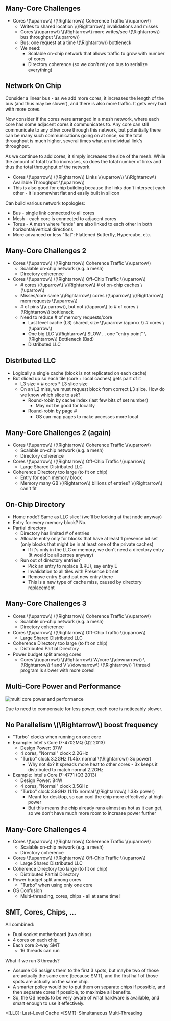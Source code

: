 ## Many-Core Challenges
- Cores \\(\uparrow\\) \\(\Rightarrow\\) Coherence Traffic \\(\uparrow\\)
  - Writes to shared location \\(\Rightarrow\\) invalidations and misses
  - Cores \\(\uparrow\\) \\(\Rightarrow\\) more writes/sec \\(\Rightarrow\\) bus throughput \\(\uparrow\\) 
  - Bus: one request at a time \\(\Rightarrow\\) bottleneck
  - We need:
    - Scalable on-chip network that allows traffic to grow with number of cores
    - Directory coherence (so we don't rely on bus to serialize everything)

## Network On Chip
Consider a linear bus - as we add more cores, it increases the length of the bus (and thus may be slower), and there is also more traffic. It gets very bad with more cores.

Now consider if the cores were arranged in a mesh network, where each core has some adjacent cores it communicates to. Any core can still communicate to any other core through this network, but potentially there can be many such communications going on at once, so the total throughput is much higher, several times what an individual link's throughput.

As we continue to add cores, it simply increases the size of the mesh. While the amount of total traffic increases, so does the total number of links and thus the total throughput of the network.
- Cores \\(\uparrow\\) \\(\Rightarrow\\) Links \\(\uparrow\\) \\(\Rightarrow\\) Available Throughput \\(\uparrow\\)
- This is also good for chip building because the links don't intersect each other - it is somewhat flat and easily built in silicon

Can build various network topologies:
  - Bus - single link connected to all cores
  - Mesh - each core is connected to adjacent cores
  - Torus - A mesh where "ends" are also linked to each other in both horizontal/vertical directions
  - More advanced or less "flat": Flattened Butterfly, Hypercube, etc.

## Many-Core Challenges 2
- Cores \\(\uparrow\\) \\(\Rightarrow\\) Coherence Traffic \\(\uparrow\\)
  - Scalable on-chip network (e.g. a mesh)
  - Directory coherence
- Cores \\(\uparrow\\) \\(\Rightarrow\\) Off-Chip Traffic \\(\uparrow\\)
  - \# cores \\(\uparrow\\) \\(\Rightarrow\\) \# of on-chip caches \\(\uparrow\\)
  - Misses/core same \\(\Rightarrow\\) cores \\(\uparrow\\) \\(\Rightarrow\\) mem requests \\(\uparrow\\)
  - \# of pins \\(\uparrow\\), but not \\(\approx\\) to \# of cores \\(\Rightarrow\\) bottleneck
  - Need to reduce # of memory requests/core
    - Last level cache (L3) shared, size \\(\uparrow \approx \\) # cores \\(\uparrow\\)
    - One big LLC \\(\Rightarrow\\) SLOW ... one "entry point" \\(\Rightarrow\\) Bottleneck (Bad)
    - Distributed LLC

## Distributed LLC
- Logically a single cache (block is not replicated on each cache)
- But sliced up so each tile (core + local caches) gets part of it
  - L3 size = # cores * L3 slice size
  - On an L2 miss, we must request block from correct L3 slice. How do we know which slice to ask?
    - Round-robin by cache index (last few bits of set number)
      - May not be good for locality
    - Round-robin by page #
      - OS can map pages to make accesses more local

## Many-Core Challenges 2 (again)
- Cores \\(\uparrow\\) \\(\Rightarrow\\) Coherence Traffic \\(\uparrow\\)
  - Scalable on-chip network (e.g. a mesh)
  - Directory coherence
- Cores \\(\uparrow\\) \\(\Rightarrow\\) Off-Chip Traffic \\(\uparrow\\)
  - Large Shared Distributed LLC
- Coherence Directory too large (to fit on chip)
  - Entry for each memory block
  - Memory many GB \\(\Rightarrow\\) billions of entries? \\(\Rightarrow\\) can't fit

## On-Chip Directory
- Home node? Same as LLC slice! (we'll be looking at that node anyway)
- Entry for every memory block? No.
- Partial directory
  - Directory has limited # of entries
  - Allocate entry only for blocks that have at least 1 presence bit set (only blocks that might be in at least one of the private caches)
    - If it's only in the LLC or memory, we don't need a directory entry (it would be all zeroes anyway)
  - Run out of directory entries?
    - Pick an entry to replace (LRU), say entry E
    - Invalidation to all tiles with Presence bit set
    - Remove entry E and put new entry there
    - This is a new type of cache miss, caused by directory replacement

## Many-Core Challenges 3
- Cores \\(\uparrow\\) \\(\Rightarrow\\) Coherence Traffic \\(\uparrow\\)
  - Scalable on-chip network (e.g. a mesh)
  - Directory coherence
- Cores \\(\uparrow\\) \\(\Rightarrow\\) Off-Chip Traffic \\(\uparrow\\)
  - Large Shared Distributed LLC
- Coherence Directory too large (to fit on chip)
  - Distributed Partial Directory
- Power budget split among cores
  - Cores \\(\uparrow\\) \\(\Rightarrow\\) W/core \\(\downarrow\\) \\(\Rightarrow\\) f and V \\(\downarrow\\) \\(\Rightarrow\\) 1 thread program is slower with more cores!

## Multi-Core Power and Performance
![multi core power and performance](https://i.imgur.com/cfb3TXo.png)

Due to need to compensate for less power, each core is noticeably slower.

## No Parallelism \\(\Rightarrow\\) boost frequency
- "Turbo" clocks when running on one core
- Example: Intel's Core I7-4702MQ (Q2 2013)
  - Design Power: 37W
  - 4 cores, "Normal" clock 2.2GHz
  - "Turbo" clock 3.2GHz (1.45x normal \\(\Rightarrow\\) 3x power)
    - Why not 4x? It spreads more heat to other cores - 3x keeps it distributed to match normal 2.2GHz
- Example: Intel's Core I7-4771 (Q3 2013)
  - Design Power: 84W
  - 4 cores, "Normal" clock 3.5GHz
  - "Turbo" clock 3.9GHz (1.11x normal \\(\Rightarrow\\) 1.38x power)
    - Meant for desktop, so can cool the chip more effectively at high power
    - But this means the chip already runs almost as hot as it can get, so we don't have much more room to increase power further

## Many-Core Challenges 4
- Cores \\(\uparrow\\) \\(\Rightarrow\\) Coherence Traffic \\(\uparrow\\)
  - Scalable on-chip network (e.g. a mesh)
  - Directory coherence
- Cores \\(\uparrow\\) \\(\Rightarrow\\) Off-Chip Traffic \\(\uparrow\\)
  - Large Shared Distributed LLC
- Coherence Directory too large (to fit on chip)
  - Distributed Partial Directory
- Power budget split among cores
  - "Turbo" when using only one core
- OS Confusion
  - Multi-threading, cores, chips - all at same time!

## SMT, Cores, Chips, ...
All combined:
- Dual socket motherboard (two chips)
- 4 cores on each chip
- Each core 2-way SMT
  - 16 threads can run

What if we run 3 threads?
- Assume OS assigns them to the first 3 spots, but maybe two of those are actually the same core (because SMT), and the first half of those spots are actually on the same chip.
- A smarter policy would be to put them on separate chips if possible, and then separate cores if possible, to maximize all benefits.
- So, the OS needs to be very aware of what hardware is available, and smart enough to use it effectively.


*[LLC]: Last-Level Cache
*[SMT]: Simultaneous Multi-Threading
